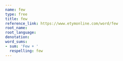 ```yaml
---
name: few
type: free
title: few
reference_link: https://www.etymonline.com/word/few
root_name: 
root_language: 
denotation: 
word_sums:
- sum: 'Few + '
  respelling: few
---
```

